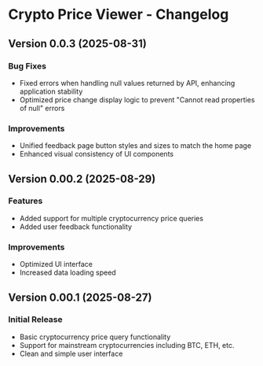 # Crypto Price Viewer - Changelog

## Version 0.0.3 (2025-08-31)

### Bug Fixes
- Fixed errors when handling null values returned by API, enhancing application stability
- Optimized price change display logic to prevent "Cannot read properties of null" errors

### Improvements
- Unified feedback page button styles and sizes to match the home page
- Enhanced visual consistency of UI components

## Version 0.00.2 (2025-08-29)

### Features
- Added support for multiple cryptocurrency price queries
- Added user feedback functionality

### Improvements
- Optimized UI interface
- Increased data loading speed

## Version 0.00.1 (2025-08-27)

### Initial Release
- Basic cryptocurrency price query functionality
- Support for mainstream cryptocurrencies including BTC, ETH, etc.
- Clean and simple user interface